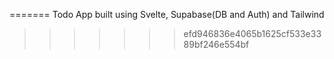 
=======
Todo App built using Svelte, Supabase(DB and Auth) and Tailwind
>>>>>>> efd946836e4065b1625cf533e3389bf246e554bf
